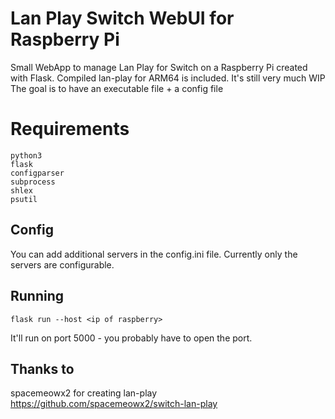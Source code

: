 # Lan Play Switch WebUI for Raspberry Pi

Small WebApp to manage Lan Play for Switch  on a Raspberry Pi created with Flask.
Compiled lan-play for ARM64 is included.
It's still very much WIP
The goal is to have an executable file + a config file

# Requirements

    python3
    flask
    configparser
    subprocess
    shlex
    psutil


## Config

You can add additional servers in the config.ini file.
Currently only the servers are configurable. 


## Running

    flask run --host <ip of raspberry>
It'll run on port 5000 - you probably have to open the port.
## Thanks to
spacemeowx2 for creating lan-play
https://github.com/spacemeowx2/switch-lan-play

